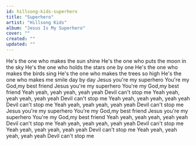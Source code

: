 ```yaml
---
id: hillsong-kids-superhero
title: "Superhero"
artist: "Hillsong Kids"
album: "Jesus Is My Superhero"
cover: ""
created: ""
updated: ""
---
```


He's the one who makes the sun shine
He's the one who puts the moon in the sky
He's the one who holds the stars one by one
He's the one who makes the birds sing
He's the one who makes the trees so high
He's the one who makes me smile day by day
Jesus you're my superhero
You're my God,my best friend
Jesus you're my superhero
You're my God,my best friend
Yeah yeah, yeah yeah, yeah yeah
Devil can't stop me
Yeah yeah, yeah yeah, yeah yeah
Devil can't stop me
Yeah yeah, yeah yeah, yeah yeah
Devil can't stop me
Yeah yeah, yeah yeah, yeah yeah
Devil can't stop me
Jesus you're my superhero
You're my God,my best friend
Jesus you're my superhero
You're my God,my best friend
Yeah yeah, yeah yeah, yeah yeah
Devil can't stop me
Yeah yeah, yeah yeah, yeah yeah
Devil can't stop me
Yeah yeah, yeah yeah, yeah yeah
Devil can't stop me
Yeah yeah, yeah yeah, yeah yeah
Devil can't stop me